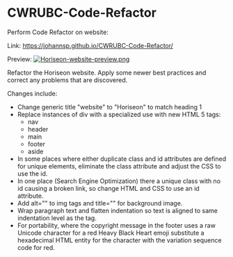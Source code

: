 # CWRUBC-Code-Refactor
Perform Code Refactor on website:

Link:
https://johannsp.github.io/CWRUBC-Code-Refactor/

Preview:
[![Horiseon-website-preview.png](https://i.postimg.cc/nLT9MmXR/Horiseon-website-preview.png)](https://postimg.cc/p9hL6pYz)

Refactor the Horiseon website.  Apply some newer best practices and correct any
problems that are discovered.

Changes include:
- Change generic title "website" to "Horiseon" to match heading 1
- Replace instances of div with a specialized use with new HTML 5 tags:
  - nav
  - header
  - main
  - footer
  - aside
- In some places where either duplicate class and id attributes are defined for
unique elements, eliminate the class attribute and adjust the CSS to use the id.
- In one place (Search Engine Optimization) there a unique class with no id causing
a broken link, so change HTML and CSS to use an id attribute.
- Add alt="" to img tags and title="" for background image.
- Wrap paragraph text and flatten indentation so text is aligned to same indentation
level as the tag.
- For portability, where the copyright message in the footer uses a raw Unicode
character for a red Heavy Black Heart emoji substitute a hexadecimal HTML
entity for the character with the variation sequence code for red.

